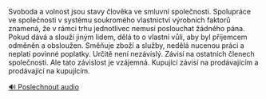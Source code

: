 
Svoboda a volnost jsou stavy člověka ve smluvní společnosti. Spolupráce ve společnosti v systému soukromého vlastnictví výrobních faktorů znamená, že v rámci trhu jednotlivec nemusí poslouchat žádného pána. Pokud dává a slouží jiným lidem, dělá to o vlastní vůli, aby byl příjemcem odměněn a obsloužen. Směňuje zboží a služby, nedělá nucenou práci a neplatí povinné poplatky. Určitě není nezávislý. Závisí na ostatních členech společnosti. Ale tato závislost je vzájemná. Kupující závisí na prodávajícím a prodávající na kupujícím.

[🔊 Poslechnout audio](/data/7-paragraphs/audio/chapter_57/para_010-Svoboda-a-volnost-jsou-stavy-lovka-ve-smluvn-sp.mp3)
